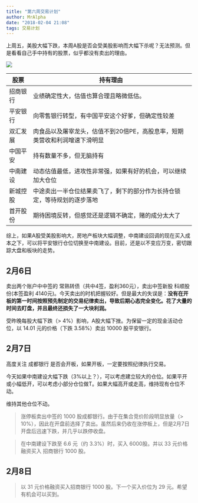 ```yaml
---
title: "第六周交易计划"
author: MrAlpha
date: "2018-02-04 21:08"
tags: 交易计划
---
```


上周五，美股大幅下跌，本周A股是否会受美股影响而大幅下杀呢？无法预测。但是看看自己手中持有的股票，似乎都没有卖出的理由。

![](http://7xonmk.com1.z0.glb.clouddn.com/2018-02-04_21-09-32.png)

| 股票 | 持有理由 |
| -- |--
|招商银行 | 业绩确定性大，估值也算合理且略微低估。|
|平安银行 | 向零售银行转型，有中国平安这个好爹，但确定性较差 |
|双汇发展 | 肉食品以及屠宰龙头，估值不到20倍PE，高股息率，短期类营收和利润增速下滑明显|
|中国平安 | 持有数量不多，但无脑持有 |
|中南建设 | 动态估值最低，进攻性非常强，如果有好的机会，可以继续加大仓位|
|新城控股 | 中途卖出一半仓位结果卖飞了，剩下的部分作为长持仓锁定，等待规划的逐步落地 |
|首开股份 | 期待困境反转，但感觉还是逻辑不确定，赌的成分太大了|

综上，如果A股受美股影响大，房地产板块大幅调整，中南建设回调的现在买入成本之下，可以将平安银行仓位切换至中南建设。目前，还是以不变应万变，密切跟踪大盘和板块的走势。

## 2月6日

卖出两个账户中中签的 常熟转债（共中4签，盈利360元），卖出中签新股 科顺股份(本签盈利 4140元)。今天卖出的时机把握较好。但是最大的失误是：**没有在开板的第一时间按照预先制定的交易纪律卖出，导致后期心态完全变化。花了大量的时间去盯盘，并且最终还损失了一大块利润。**

受昨晚每股大幅下跌（> 4%）影响，A股大幅下挫。为保留一定的现金活动仓位，以 14.01 元的价格（下跌 3.58%）卖出 10000 股平安银行。

## 2月7日

高度关注 成都银行 是否会开板，如果开板，一定要按照纪律执行交易。

今天如果中南建设大幅下跌（3%以上？），可以考虑建立较大的仓位。如果平开或小幅低开，可以考虑小部分仓位做T。如果大幅高开或走高，维持现有仓位不动。

维持其他仓位不动。

> 涨停板卖出中签的 1000 股成都银行。由于在集合竞价阶段明显放量（> 10%），因此在开盘前选择了卖出。虽然后来仍收在涨停板上，但是2月7日开盘后迅速下跌，并几乎以跌停收盘。

> 在中南建设下跌至 6.6 元（约 3.3%）时，买入 6000股。并以 33 元价格融资买入 招商银行 1000 股。

## 2月8日

> 以 31 元价格融资买入招商银行 1000 股。下一个买入价位为 29 元。希望有机会可以买到。
